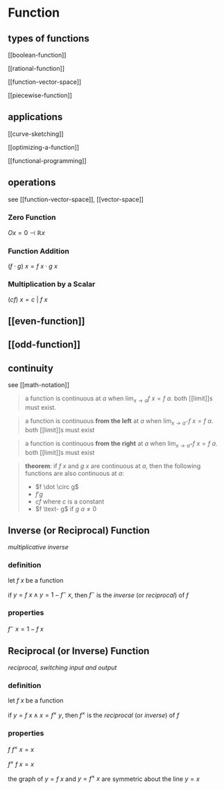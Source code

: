 # Function

## types of functions

[[boolean-function]]

[[rational-function]]

[[function-vector-space]]

[[piecewise-function]]

## applications

[[curve-sketching]]

[[optimizing-a-function]]

[[functional-programming]]

## operations

see [[function-vector-space]], [[vector-space]]

### Zero Function

$O x = 0 \dashv \mathbb R x$

### Function Addition

$(f \cdot g)\ x = f\ x \cdot g\ x$

### Multiplication by a Scalar

$(cf)\ x = c\ |\ f\ x$

## [[even-function]]

## [[odd-function]]

## continuity

see [[math-notation]]

> a function is continuous at $a$ when $\lim_{x \to a} f\ x = f\ a$. both [[limit]]s must exist.

> a function is continuous **from the left** at $a$ when $\lim_{x \to a^-} f\ x = f\ a$. both [[limit]]s must exist

> a function is continuous **from the right** at $a$ when $\lim_{x \to a^+} f\ x = f\ a$. both [[limit]]s must exist

> **theorem**: if $f\ x$ and $g\ x$ are continuous at $a$, then the following functions are also continuous at $a$:
>
> - $f \dot \circ g$
> - $f'g$
> - $c f$ where $c$ is a constant
> - $f \text- g$ if $g\ a \ne 0$

## Inverse (or Reciprocal) Function

_multiplicative inverse_

### definition

let $f\ x$ be a function

if $y = f\ x \land y = 1 - f^-\ x$, then $f^-$ is the _inverse_ (or _reciprocal_) of $f$

### properties

$f^-\ x = 1 - f\ x$

## Reciprocal (or Inverse) Function

_reciprocal, switching input and output_

### definition

let $f\ x$ be a function

if $y = f\ x \land x = f^\times\ y$, then $f^\times$ is the _reciprocal_ (or _inverse_) of $f$

### properties

$f\ f^\times\ x = x$

$f^\times\ f\ x = x$

the graph of $y = f\ x$ and $y = f^\times\ x$ are symmetric about the line $y = x$
